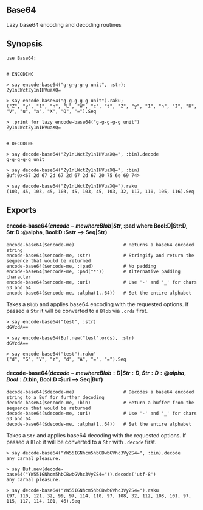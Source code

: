 ## Base64

Lazy base64 encoding and decoding routines

## Synopsis

    use Base64;


    # ENCODING

    > say encode-base64("g-g-g-g-g unit", :str);
    Zy1nLWctZy1nIHVuaXQ=

    > say encode-base64("g-g-g-g-g unit").raku;
    ("Z", "y", "1", "n", "L", "W", "c", "t", "Z", "y", "1", "n", "I", "H", "V", "u", "a", "X", "Q", "=").Seq

    > .print for lazy encode-base64("g-g-g-g-g unit")
    Zy1nLWctZy1nIHVuaXQ=


    # DECODING

    > say decode-base64("Zy1nLWctZy1nIHVuaXQ=", :bin).decode
    g-g-g-g-g unit

    > say decode-base64("Zy1nLWctZy1nIHVuaXQ=", :bin)
    Buf:0x<67 2d 67 2d 67 2d 67 2d 67 20 75 6e 69 74>

    > say decode-base64("Zy1nLWctZy1nIHVuaXQ=").raku
    (103, 45, 103, 45, 103, 45, 103, 45, 103, 32, 117, 110, 105, 116).Seq

## Exports

#### encode-base64($encode-me where Blob|Str, :$pad where Bool:D|Str:D, Str:D :@alpha, Bool:D :$str --> Seq|Str)

    encode-base64($encode-me)                  # Returns a base64 encoded string
    encode-base64($encode-me, :str)            # Stringify and return the sequence that would be returned
    encode-base64($encode-me, :!pad)           # No padding
    encode-base64($encode-me, :pad("*"))       # Alternative padding character
    encode-base64($encode-me, :uri)            # Use '-' and '_' for chars 63 and 64
    encode-base64($encode-me, :alpha(1..64))   # Set the entire alphabet

Takes a `Blob` and applies base64 encoding with the requested options. If passed a `Str` it will be converted to a `Blob` via `.ords` first.

    > say encode-base64("test", :str)
    dGVzdA==

    > say encode-base64(Buf.new("test".ords), :str)
    dGVzdA==

    > say encode-base64("test").raku'
    ("d", "G", "V", "z", "d", "A", "=", "=").Seq

#### decode-base64($decode-me where Blob:D|Str:D, Str:D :@alpha, Bool:D :$bin, Bool:D :$uri --> Seq|Buf)

    decode-base64($decode-me)                  # Decodes a base64 encoded string to a Buf for further decoding
    decode-base64($encode-me, :bin)            # Return a buffer from the sequence that would be returned
    decode-base64($decode-me, :uri)            # Use '-' and '_' for chars 63 and 64
    decode-base64($decode-me, :alpha(1..64))   # Set the entire alphabet

Takes a `Str` and applies base64 decoding with the requested options. If passed a `Blob` it will be converted to a `Str` with `.decode` first.

    > say decode-base64("YW55IGNhcm5hbCBwbGVhc3VyZS4=", :bin).decode
    any carnal pleasure.

    > say Buf.new(decode-base64("YW55IGNhcm5hbCBwbGVhc3VyZS4=")).decode('utf-8')
    any carnal pleasure.

    > say decode-base64("YW55IGNhcm5hbCBwbGVhc3VyZS4=").raku
    (97, 110, 121, 32, 99, 97, 114, 110, 97, 108, 32, 112, 108, 101, 97, 115, 117, 114, 101, 46).Seq
